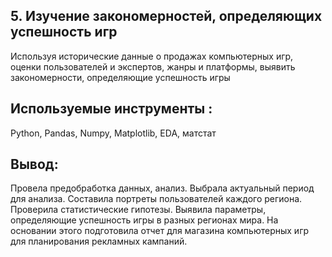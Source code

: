 ## 5. Изучение закономерностей, определяющих успешность игр
Используя исторические данные о продажах компьютерных игр, оценки пользователей и экспертов, жанры и платформы, выявить закономерности, определяющие успешность игры 

## Используемые инструменты : 
Python, Pandas, Numpy, Matplotlib, EDA, матстат

## Вывод:
 Провела предобработка данных, анализ. Выбрала актуальный
период для анализа. Составила портреты пользователей каждого региона. Проверила статистические
гипотезы. Выявила параметры, определяющие успешность игры в разных регионах мира. На
основании этого подготовила отчет для магазина компьютерных игр для планирования
рекламных кампаний.
